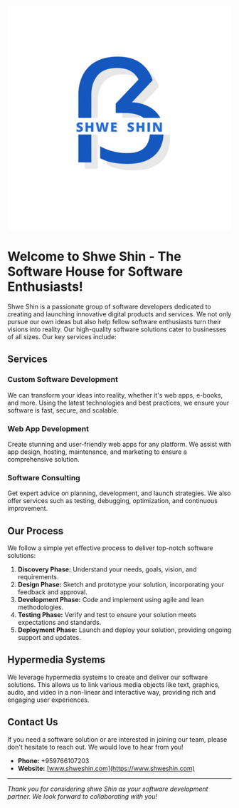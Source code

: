 ![Shwe Shin Logo](https://raw.githubusercontent.com/shweshin/.github/main/shweshin.png)

# Welcome to Shwe Shin - The Software House for Software Enthusiasts!

Shwe Shin is a passionate group of software developers dedicated to creating and launching innovative digital products and services. We not only pursue our own ideas but also help fellow software enthusiasts turn their visions into reality. Our high-quality software solutions cater to businesses of all sizes. Our key services include:

## Services

### Custom Software Development

We can transform your ideas into reality, whether it's web apps, e-books, and more. Using the latest technologies and best practices, we ensure your software is fast, secure, and scalable.

### Web App Development

Create stunning and user-friendly web apps for any platform. We assist with app design, hosting, maintenance, and marketing to ensure a comprehensive solution.

### Software Consulting

Get expert advice on planning, development, and launch strategies. We also offer services such as testing, debugging, optimization, and continuous improvement.

## Our Process

We follow a simple yet effective process to deliver top-notch software solutions:

1. **Discovery Phase:** Understand your needs, goals, vision, and requirements.
2. **Design Phase:** Sketch and prototype your solution, incorporating your feedback and approval.
3. **Development Phase:** Code and implement using agile and lean methodologies.
4. **Testing Phase:** Verify and test to ensure your solution meets expectations and standards.
5. **Deployment Phase:** Launch and deploy your solution, providing ongoing support and updates.

## Hypermedia Systems

We leverage hypermedia systems to create and deliver our software solutions. This allows us to link various media objects like text, graphics, audio, and video in a non-linear and interactive way, providing rich and engaging user experiences.

## Contact Us

If you need a software solution or are interested in joining our team, please don't hesitate to reach out. We would love to hear from you!

- **Phone:** +959766107203
- **Website:** [www.shweshin.com](https://www.shweshin.com)

---

*Thank you for considering shwe Shin as your software development partner. We look forward to collaborating with you!* 
